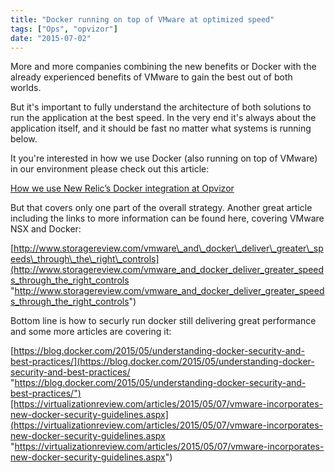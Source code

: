 ```yaml
---
title: "Docker running on top of VMware at optimized speed"
tags: ["Ops", "opvizor"]
date: "2015-07-02"
---
```


More and more companies combining the new benefits or Docker with the already experienced benefits of VMware to gain the best out of both worlds. 

But it's important to fully understand the architecture of both solutions to run the application at the best speed. In the very end it's always about the application itself, and it should be fast no matter what systems is running below.

It you're interested in how we use Docker (also running on top of VMware) in our environment please check out this article:

[How we use New Relic’s Docker integration at Opvizor](https://www.opvizor.com/blog/how-we-use-new-relics-docker-integration-at-opvizor/ "How we use New Relic’s Docker integration at Opvizor")

But that covers only one part of the overall strategy. Another great article including the links to more information can be found here, covering VMware NSX and Docker:

[http://www.storagereview.com/vmware\_and\_docker\_deliver\_greater\_speeds\_through\_the\_right\_controls](http://www.storagereview.com/vmware_and_docker_deliver_greater_speeds_through_the_right_controls "http://www.storagereview.com/vmware_and_docker_deliver_greater_speeds_through_the_right_controls")

Bottom line is how to securly run docker still delivering great performance and some more articles are covering it:

[https://blog.docker.com/2015/05/understanding-docker-security-and-best-practices/](https://blog.docker.com/2015/05/understanding-docker-security-and-best-practices/ "https://blog.docker.com/2015/05/understanding-docker-security-and-best-practices/")[https://virtualizationreview.com/articles/2015/05/07/vmware-incorporates-new-docker-security-guidelines.aspx](https://virtualizationreview.com/articles/2015/05/07/vmware-incorporates-new-docker-security-guidelines.aspx "https://virtualizationreview.com/articles/2015/05/07/vmware-incorporates-new-docker-security-guidelines.aspx")

